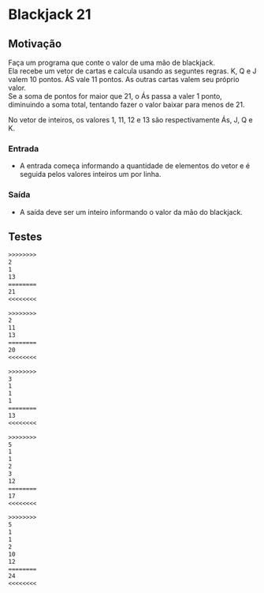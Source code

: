 # Blackjack 21

## Motivação

Faça um programa que conte o valor de uma mão de blackjack.  
Ela recebe um vetor de cartas e calcula usando as seguntes regras. K, Q e J valem 10 pontos. ÁS vale 11 pontos. As outras cartas valem seu próprio valor.  
Se a soma de pontos for maior que 21, o Ás passa a valer 1 ponto, diminuindo a soma total, tentando fazer o valor baixar para menos de 21.  
  
No vetor de inteiros, os valores 1, 11, 12 e 13 são respectivamente Ás, J, Q e K.  

### Entrada

- A entrada começa informando a quantidade de elementos do vetor e é seguida pelos valores inteiros um por linha.

### Saída

- A saída deve ser um inteiro informando o valor da mão do blackjack.

## Testes

```txt
>>>>>>>>
2
1
13
========
21
<<<<<<<<

>>>>>>>>
2
11
13
========
20
<<<<<<<<

>>>>>>>>
3
1
1
1
========
13
<<<<<<<<

>>>>>>>>
5
1
1
2
3
12
========
17
<<<<<<<<

>>>>>>>>
5
1
1
2
10
12
========
24
<<<<<<<<
```
